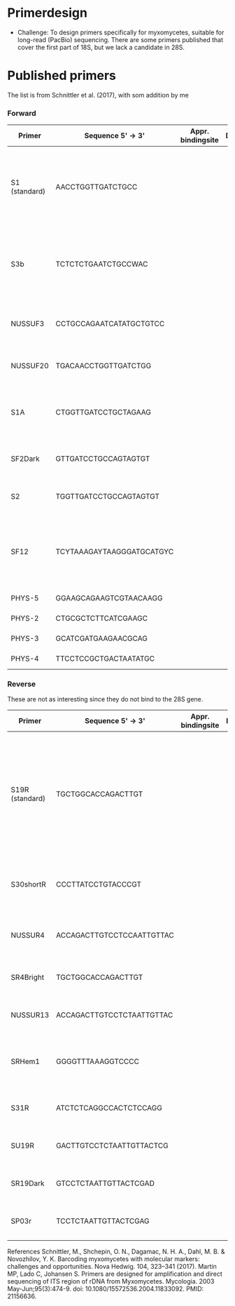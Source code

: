 # Primerdesign
- Challenge: To design primers specifically for myxomycetes, suitable for long-read (PacBio) sequencing. There are some primers published that cover the first part of 18S, but we lack a candidate in 28S. 

# Published primers

The list is from Schnittler et al. (2017), with som addition by me
  
### Forward 
| Primer        | Sequence 5' -> 3'         | Appr. bindingsite | Description | Taxonomic range                                                                                                       |
| ------------- | ------------------------- | ----------------- | ----------- | --------------------------------------------------------------------------------------------------------------------- |
| S1 (standard) | AACCTGGTTGATCTGCC         |                   |             | dark-spored, all genera except some Stemonitales, but amplifies as well some other protists (Fiore-Donno et al. 2008) |
| S3b           | TCTCTCTGAATCTGCCWAC       |                   |             | dark-spored, some bright-spored, specific for myxomycetes (Hoppe & Schnittler 2015)                                   |
| NUSSUF3       | CCTGCCAGAATCATATGCTGTCC   |                   |             | bright-spored myxomycetes (Feng & Schnittler 2015)                                                                    |
| NUSSUF20      | TGACAACCTGGTTGATCTGG      |                   |             | dark-spored myxomycetes (Feng et al. 2016)                                                                            |
| S1A           | CTGGTTGATCCTGCTAGAAG      |                   |             | bright-spored myxomycetes, especially Trichiales (Dagamac 2016)                                                       |
| SF2Dark       | GTTGATCCTGCCAGTAGTGT      |                   |             | dark-spored myxomycetes (Fiore-Donno et al. 2016)                                                                     |
| S2            | TGGTTGATCCTGCCAGTAGTGT    |                   |             | dark-spored myxomycetes (Fiore-Donno et al. 2008)                                                                     |
| SF12          | TCYTAAAGAYTAAGGGATGCATGYC |                   |             | Lycogala epidendrum and probably other bright-spored myxomycetes (Liu et al. 2014)                                    |
| PHYS-5        | GGAAGCAGAAGTCGTAACAAGG    |                   |             | (Martin et al 2003)                                                                                                   |
| PHYS-2        | CTGCGCTCTTCATCGAAGC       |                   |             | (Martin et al 2003)                                                                                                   |
| PHYS-3        | GCATCGATGAAGAACGCAG       |                   |             | (Martin et al 2003)                                                                                                   |
| PHYS-4        | TTCCTCCGCTGACTAATATGC     |                   |             | (Martin et al 2003)                                                                                                   |
### Reverse
These are not as interesting since they do not bind to the 28S gene. 

| Primer          | Sequence 5' -> 3'         | Appr. bindingsite | Description | Taxonomic range                                                                                                                                                            |
| --------------- | ------------------------- | ----------------- | ----------- | -------------------------------------------------------------------------------------------------------------------------------------------------------------------------- |
| S19R (standard) | TGCTGGCACCAGACTTGT        |                   |             | dark-spored and some bright-spored genera, but covers in part the intron insertion site S516, which may give problems in genera with this intron (Fiore-Donno et al. 2008) |
| S30shortR       | CCCTTATCCTGTACCCGT        |                   |             | dark-spored, some bright-spored, rather specific for myxomycetes (unpubl.)                                                                                                 |
| NUSSUR4         | ACCAGACTTGTCCTCCAATTGTTAC |                   |             | bright-spored myxomycetes (Feng & Schnittler 2015)                                                                                                                         |
| SR4Bright       | TGCTGGCACCAGACTTGT        |                   |             | bright-spored myxomycetes (Fiore-Donno et al. 2012)                                                                                                                        |
| NUSSUR13        | ACCAGACTTGTCCTCTAATTGTTAC |                   |             | dark-spored myxomycetes (Feng et al. 2016)                                                                                                                                 |
| SRHem1          | GGGGTTTAAAGGTCCCC         |                   |             | bright-spored myxomycetes, especially Trichiales (Dagamac 2016)                                                                                                            |
| S31R            | ATCTCTCAGGCCACTCTCCAGG    |                   |             | dark-spored, specific for myxomycetes (unpubl.)                                                                                                                            |
| SU19R           | GACTTGTCCTCTAATTGTTACTCG  |                   |             | dark-spored myxomycetes (Fiore-Donno et al. 2012)                                                                                                                          |
| SR19Dark        | GTCCTCTAATTGTTACTCGAD     |                   |             | dark-spored myxomycetes (Fiore-Donno et al. 2016)                                                                                                                          |
| SP03r           | TCCTCTAATTGTTACTCGAG      |                   |             | dark-spored myxomycetes (Kamono et al. 2013)                                                                                                                               |

References
Schnittler, M., Shchepin, O. N., Dagamac, N. H. A., Dahl, M. B. & Novozhilov, Y. K. Barcoding myxomycetes with molecular markers: challenges and opportunities. Nova Hedwig. 104, 323–341 (2017).
Martín MP, Lado C, Johansen S. Primers are designed for amplification and direct sequencing of ITS region of rDNA from Myxomycetes. Mycologia. 2003 May-Jun;95(3):474-9. doi: 10.1080/15572536.2004.11833092. PMID: 21156636.
